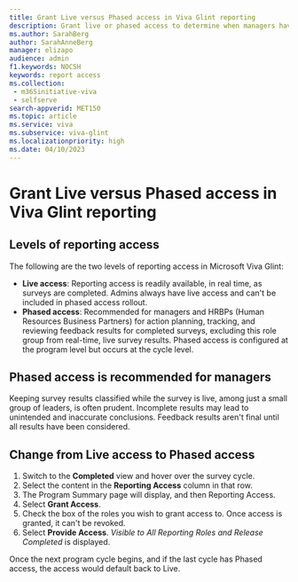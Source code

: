 ```yaml
---
title: Grant Live versus Phased access in Viva Glint reporting
description: Grant live or phased access to determine when managers have access to survey results.
ms.author: SarahBerg
author: SarahAnneBerg
manager: elizapo
audience: admin
f1.keywords: NOCSH
keywords: report access
ms.collection: 
 - m365initiative-viva
 - selfserve
search-appverid: MET150
ms.topic: article
ms.service: viva
ms.subservice: viva-glint
ms.localizationpriority: high
ms.date: 04/10/2023
---
```


# Grant Live versus Phased access in Viva Glint reporting

## Levels of reporting access

The following are the two levels of reporting access in Microsoft Viva Glint:

- **Live access**: Reporting access is readily available, in real time, as surveys are completed. Admins always have live access and can't be included in phased access rollout.
- **Phased access**:  Recommended for managers and HRBPs (Human Resources Business Partners) for action planning, tracking, and reviewing feedback results for completed surveys, excluding this role group from real-time, live survey results. Phased access is configured at the program level but occurs at the cycle level.

## Phased access is recommended for managers

Keeping survey results classified while the survey is live, among just a small group of leaders, is often prudent. Incomplete results may lead to unintended and inaccurate conclusions. Feedback results aren't final until all results have been considered.

## Change from Live access to Phased access

1. Switch to the **Completed** view and hover over the survey cycle.
2. Select the content in the **Reporting Access** column in that row.
3. The Program Summary page will display, and then Reporting Access.
4. Select **Grant Access**.
5. Check the box of the roles you wish to grant access to. Once access is granted, it can't be revoked.
6. Select **Provide Access**. *Visible to All Reporting Roles and Release Completed* is displayed.

Once the next program cycle begins, and if the last cycle has Phased access, the access would default back to Live.